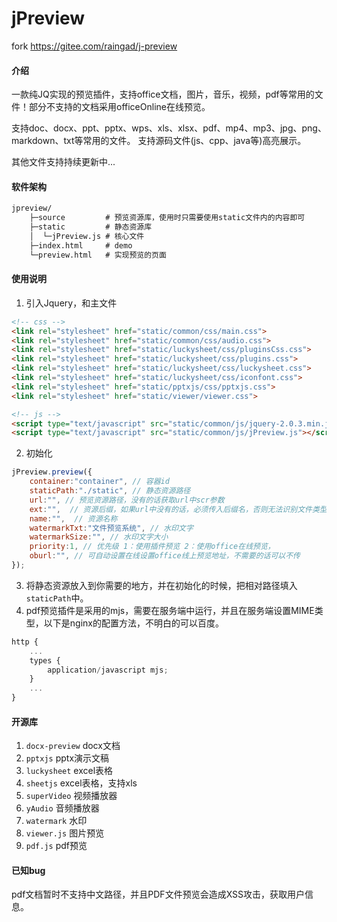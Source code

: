 # jPreview
fork https://gitee.com/raingad/j-preview
#### 介绍
一款纯JQ实现的预览插件，支持office文档，图片，音乐，视频，pdf等常用的文件！部分不支持的文档采用officeOnline在线预览。

支持doc、docx、ppt、pptx、wps、xls、xlsx、pdf、mp4、mp3、jpg、png、markdown、txt等常用的文件。
支持源码文件(js、cpp、java等)高亮展示。

其他文件支持持续更新中...

#### 软件架构

```html
jpreview/
    ├─source         # 预览资源库，使用时只需要使用static文件内的内容即可
    ├─static         # 静态资源库
    │  └─jPreview.js # 核心文件
    ├─index.html     # demo
    └─preview.html   # 实现预览的页面
```



#### 使用说明

1.  引入Jquery，和主文件
``` html
<!-- css -->
<link rel="stylesheet" href="static/common/css/main.css">
<link rel="stylesheet" href="static/common/css/audio.css">
<link rel="stylesheet" href="static/luckysheet/css/pluginsCss.css">
<link rel="stylesheet" href="static/luckysheet/css/plugins.css">
<link rel="stylesheet" href="static/luckysheet/css/luckysheet.css">
<link rel="stylesheet" href="static/luckysheet/css/iconfont.css">
<link rel="stylesheet" href="static/pptxjs/css/pptxjs.css">
<link rel="stylesheet" href="static/viewer/viewer.css">

<!-- js -->
<script type="text/javascript" src="static/common/js/jquery-2.0.3.min.js"></script>
<script type="text/javascript" src="static/common/js/jPreview.js"></script>
```
2.  初始化

```javascript
jPreview.preview({
    container:"container", // 容器id
    staticPath:"./static", // 静态资源路径
    url:"", // 预览资源路径，没有的话获取url中scr参数
    ext:"",  // 资源后缀，如果url中没有的话，必须传入后缀名，否则无法识别文件类型
    name:"",  // 资源名称
    watermarkTxt:"文件预览系统", // 水印文字
    watermarkSize:"", // 水印文字大小
    priority:1, // 优先级 1：使用插件预览 2：使用office在线预览，
    oburl:"", // 可自动设置在线设置office线上预览地址，不需要的话可以不传
});
```
3.  将静态资源放入到你需要的地方，并在初始化的时候，把相对路径填入`staticPath`中。
4.  pdf预览插件是采用的mjs，需要在服务端中运行，并且在服务端设置MIME类型，以下是nginx的配置方法，不明白的可以百度。

```javascript
http {
	...
	types {
		application/javascript mjs;
	}
	...
}
```
#### 开源库

1.  `docx-preview` docx文档
2.  `pptxjs` pptx演示文稿
3.  `luckysheet` excel表格
4.  `sheetjs` excel表格，支持xls
5.  `superVideo` 视频播放器
6.  `yAudio` 音频播放器
7.  `watermark` 水印
8.  `viewer.js` 图片预览
9.  `pdf.js` pdf预览

#### 已知bug

pdf文档暂时不支持中文路径，并且PDF文件预览会造成XSS攻击，获取用户信息。

